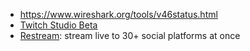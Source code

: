 * https://www.wireshark.org/tools/v46status.html
* [Twitch Studio Beta](https://www.twitch.tv/broadcast/studio)
* [Restream](https://restream.io/): stream live to 30+ social platforms at once